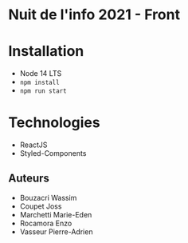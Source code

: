 # Nuit de l'info 2021 - Front 


# Installation
- Node 14 LTS
- ```npm install```
- ```npm run start```

# Technologies
- ReactJS
- Styled-Components

## Auteurs
 - Bouzacri Wassim
 - Coupet Joss
 - Marchetti Marie-Eden
 - Rocamora Enzo
 - Vasseur Pierre-Adrien